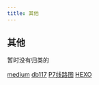 ```yaml
---
title: 其他
---
```

## 其他
暂时没有归类的

[medium](https://medium.com/)
[db117](https://www.500d.me/cvresume/8341865635/)
[P7线路图](https://www.processon.com/view/link/5eccea8fe0b34d5f263038f0#outline)
[HEXO](https://hexo.io/zh-cn/docs/)
